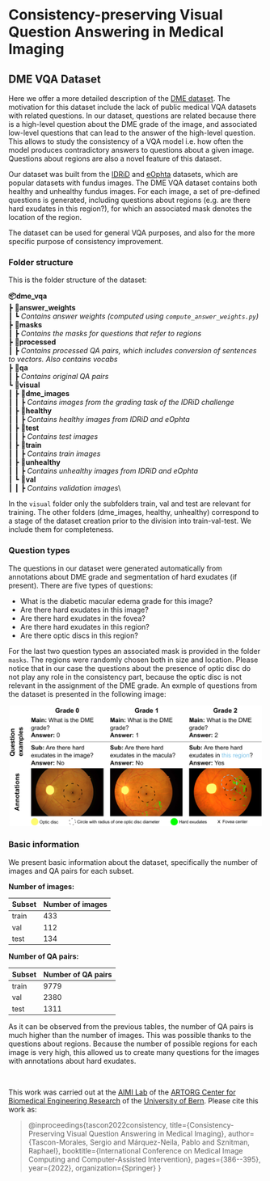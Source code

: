 # Consistency-preserving Visual Question Answering in Medical Imaging

## DME VQA Dataset
Here we offer a more detailed description of the [DME dataset](https://zenodo.org/record/6784358). The motivation for this dataset include the lack of public medical VQA datasets with related questions. In our dataset, questions are related because there is a high-level question about the DME grade of the image, and associated low-level questions that can lead to the answer of the high-level question. This allows to study the consistency of a VQA model i.e. how often the model produces contradictory answers to questions about a given image. Questions about regions are also a novel feature of this dataset.

Our dataset was built from the [IDRiD](https://ieee-dataport.org/open-access/indian-diabetic-retinopathy-image-dataset-idrid) and [eOphta](https://www.adcis.net/en/third-party/e-ophtha/) datasets, which are popular datasets with fundus images. The DME VQA dataset contains both healthy and unhealthy fundus images. For each image, a set of pre-defined questions is generated, including questions about regions (e.g. are there hard exudates in this region?), for which an associated mask denotes the location of the region.

The dataset can be used for general VQA purposes, and also for the more specific purpose of consistency improvement.

### Folder structure

This is the folder structure of the dataset:

**📦dme_vqa**\
 ┣ **📂answer_weights**\
 ┃ ┗ *Contains answer weights (computed using ``compute_answer_weights.py``)*\
 ┣ **📂masks**\
 ┃ ┣ *Contains the masks for questions that refer to regions*\
 ┣ **📂processed**\
 ┃ ┣ *Contains processed QA pairs, which includes conversion of sentences to vectors. Also contains vocabs*\
 ┣ **📂qa**\
 ┃ ┣ *Contains original QA pairs*\
 ┗ **📂visual**\
 ┃ ┣ **📂dme_images**\
 ┃ ┃ ┣ *Contains images from the grading task of the IDRiD challenge*\
 ┃ ┣ **📂healthy**\
 ┃ ┃ ┣ *Contains healthy images from IDRiD and eOphta*\
 ┃ ┣ **📂test**\
 ┃ ┃ ┣ *Contains test images*\
 ┃ ┣ **📂train**\
 ┃ ┃ ┣ *Contains train images*\
 ┃ ┣ **📂unhealthy**\
 ┃ ┃ ┣ *Contains unhealthy images from IDRiD and eOphta*\
 ┃ ┗ **📂val**\
 ┃ ┃ ┣ *Contains validation images*\

In the `visual` folder only the subfolders train, val and test are relevant for training. The other folders (dme_images, healthy, unhealthy) correspond to a stage of the dataset creation prior to the division into train-val-test. We include them for completeness.

### Question types

The questions in our dataset were generated automatically from annotations about DME grade and segmentation of hard exudates (if present). There are five types of questions:

- What is the diabetic macular edema grade for this image?
- Are there hard exudates in this image?
- Are there hard exudates in the fovea?
- Are there hard exudates in this region?
- Are there optic discs in this region?

For the last two question types an associated mask is provided in the folder `masks`. The regions were randomly chosen both in size and location. Please notice that in our case the questions about the presence of optic disc do not play any role in the consistency part, because the optic disc is not relevant in the assignment of the DME grade. An exmple of questions from the dataset is presented in the following image:

<p align="center">
<img src="./assets/dataset_example.png" alt="method" width="500"/>
</p>

### Basic information

We present basic information about the dataset, specifically the number of images and QA pairs for each subset.

**Number of images:**

| Subset      | Number of images |
| ----------- | ----------- |
| train      | 433      |
| val   | 112|
| test   | 134        |

**Number of QA pairs:**

| Subset      | Number of QA pairs |
| ----------- | ----------- |
| train      | 9779      |
| val   | 2380|
| test   | 1311        |

As it can be observed from the previous tables, the number of QA pairs is much higher than the number of images. This was possible thanks to the questions about regions. Because the number of possible regions for each image is very high, this allowed us to create many questions for the images with annotations about hard exudates. 

<br>

This work was carried out at the [AIMI Lab](https://www.artorg.unibe.ch/research/aimi/index_eng.html) of the [ARTORG Center for Biomedical Engineering Research](https://www.artorg.unibe.ch) of the [University of Bern](https://www.unibe.ch/index_eng.html). Please cite this work as:

> @inproceedings{tascon2022consistency,
  title={Consistency-Preserving Visual Question Answering in Medical Imaging},
  author={Tascon-Morales, Sergio and Márquez-Neila, Pablo and Sznitman, Raphael},
  booktitle={International Conference on Medical Image Computing and Computer-Assisted Intervention},
  pages={386--395},
  year={2022},
  organization={Springer}
}
